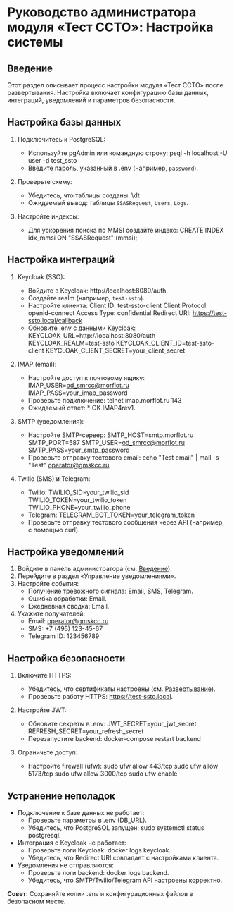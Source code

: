 # Руководство администратора модуля «Тест ССТО»: Настройка системы

## Введение
Этот раздел описывает процесс настройки модуля «Тест ССТО» после развертывания. Настройка включает конфигурацию базы данных, интеграций, уведомлений и параметров безопасности.

## Настройка базы данных
1. Подключитесь к PostgreSQL:
    - Используйте pgAdmin или командную строку:
        psql -h localhost -U user -d test_ssto
    - Введите пароль, указанный в .env (например, `password`).

2. Проверьте схему:
    - Убедитесь, что таблицы созданы:
        \dt
    - Ожидаемый вывод: таблицы `SSASRequest`, `Users`, `Logs`.

3. Настройте индексы:
    - Для ускорения поиска по MMSI создайте индекс:
        CREATE INDEX idx_mmsi ON "SSASRequest" (mmsi);

## Настройка интеграций
1. Keycloak (SSO):
    - Войдите в Keycloak: http://localhost:8080/auth.
    - Создайте realm (например, `test-ssto`).
    - Настройте клиента:
        Client ID: test-ssto-client
        Client Protocol: openid-connect
        Access Type: confidential
        Redirect URI: https://test-ssto.local/callback
    - Обновите .env с данными Keycloak:
        KEYCLOAK_URL=http://localhost:8080/auth
        KEYCLOAK_REALM=test-ssto
        KEYCLOAK_CLIENT_ID=test-ssto-client
        KEYCLOAK_CLIENT_SECRET=your_client_secret

2. IMAP (email):
    - Настройте доступ к почтовому ящику:
        IMAP_USER=od_smrcc@morflot.ru
        IMAP_PASS=your_imap_password
    - Проверьте подключение:
        telnet imap.morflot.ru 143
    - Ожидаемый ответ: * OK IMAP4rev1.

3. SMTP (уведомления):
    - Настройте SMTP-сервер:
        SMTP_HOST=smtp.morflot.ru
        SMTP_PORT=587
        SMTP_USER=od_smrcc@morflot.ru
        SMTP_PASS=your_smtp_password
    - Проверьте отправку тестового email:
        echo "Test email" | mail -s "Test" operator@gmskcc.ru

4. Twilio (SMS) и Telegram:
    - Twilio:
        TWILIO_SID=your_twilio_sid
        TWILIO_TOKEN=your_twilio_token
        TWILIO_PHONE=your_twilio_phone
    - Telegram:
        TELEGRAM_BOT_TOKEN=your_telegram_token
    - Проверьте отправку тестового сообщения через API (например, с помощью curl).

## Настройка уведомлений
1. Войдите в панель администратора (см. [Введение](#введение)).
2. Перейдите в раздел «Управление уведомлениями».
3. Настройте события:
    - Получение тревожного сигнала: Email, SMS, Telegram.
    - Ошибка обработки: Email.
    - Ежедневная сводка: Email.
4. Укажите получателей:
    - Email: operator@gmskcc.ru
    - SMS: +7 (495) 123-45-67
    - Telegram ID: 123456789

## Настройка безопасности
1. Включите HTTPS:
    - Убедитесь, что сертификаты настроены (см. [Развертывание](#развертывание-системы)).
    - Проверьте работу HTTPS: https://test-ssto.local.

2. Настройте JWT:
    - Обновите секреты в .env:
        JWT_SECRET=your_jwt_secret
        REFRESH_SECRET=your_refresh_secret
    - Перезапустите backend:
        docker-compose restart backend

3. Ограничьте доступ:
    - Настройте firewall (ufw):
        sudo ufw allow 443/tcp
        sudo ufw allow 5173/tcp
        sudo ufw allow 3000/tcp
        sudo ufw enable

## Устранение неполадок
- Подключение к базе данных не работает:
    - Проверьте параметры в .env (DB_URL).
    - Убедитесь, что PostgreSQL запущен: sudo systemctl status postgresql.
- Интеграция с Keycloak не работает:
    - Проверьте логи Keycloak: docker logs keycloak.
    - Убедитесь, что Redirect URI совпадает с настройками клиента.
- Уведомления не отправляются:
    - Проверьте логи backend: docker logs backend.
    - Убедитесь, что SMTP/Twilio/Telegram API настроены корректно.

**Совет**: Сохраняйте копии .env и конфигурационных файлов в безопасном месте.

